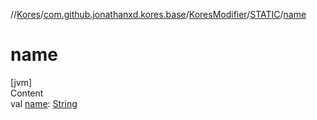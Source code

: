 //[Kores](../../../index.md)/[com.github.jonathanxd.kores.base](../../index.md)/[KoresModifier](../index.md)/[STATIC](index.md)/[name](name.md)



# name  
[jvm]  
Content  
val [name](name.md): [String](https://kotlinlang.org/api/latest/jvm/stdlib/kotlin/-string/index.html)  



